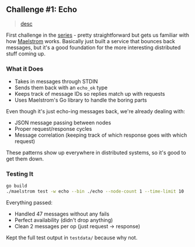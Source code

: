 ## Challenge #1: Echo

> [desc](https://fly.io/dist-sys/1/)

First challenge in the [series](https://fly.io/dist-sys/) - pretty straightforward but gets us familiar with how [Maelstrom](https://github.com/jepsen-io/maelstrom) works. Basically just built a service that bounces back messages, but it's a good foundation for the more interesting distributed stuff coming up.

### What it Does
- Takes in messages through STDIN
- Sends them back with an `echo_ok` type
- Keeps track of message IDs so replies match up with requests
- Uses Maelstrom's Go library to handle the boring parts

Even though it's just echo-ing messages back, we're already dealing with:
- JSON message passing between nodes
- Proper request/response cycles
- Message correlation (keeping track of which response goes with which request)

These patterns show up everywhere in distributed systems, so it's good to get them down.

### Testing It
```bash
go build
./maelstrom test -w echo --bin ./echo --node-count 1 --time-limit 10
```

Everything passed:
- Handled 47 messages without any fails
- Perfect availability (didn't drop anything)
- Clean 2 messages per op (just request -> response)

Kept the full test output in `testdata/` because why not.